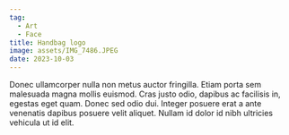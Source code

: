 ```yaml
---
tag:
  - Art 
  - Face
title: Handbag logo
image: assets/IMG_7486.JPEG
date: 2023-10-03
---
```


Donec ullamcorper nulla non metus auctor fringilla. Etiam porta sem malesuada magna mollis euismod. Cras justo odio, dapibus ac facilisis in, egestas eget quam. Donec sed odio dui. Integer posuere erat a ante venenatis dapibus posuere velit aliquet. Nullam id dolor id nibh ultricies vehicula ut id elit.
